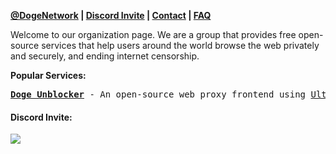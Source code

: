**[@DogeNetwork](https://github.com/DogeNetwork) | [Discord Invite](https://discord.com/unblocking) | [Contact](mailto:support@surfdoge.pro) | [FAQ](https://github.com/DogeNetwork/.github/blob/main/profile/FAQ.md)**
<p>Welcome to our organization page. We are a group that provides free open-source services that help users around the world browse the web privately and securely, and ending internet censorship.</p>


**Popular Services:**
<pre>
<strong><a href="https://github.com/dogenetwork/v4">Doge Unblocker</a></strong> - An open-source web proxy frontend using <a href="https://github.com/titaniumnetwork-dev/Ultraviolet">Ultraviolet</a> allowing private & uncensored browsing
</pre>




#### Discord Invite:


![](https://dcbadge.limes.pink/api/server/https://discord.gg/unblocking)
